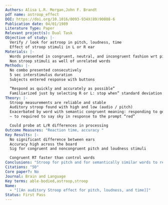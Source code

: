 ```yaml
---
Authors: Alisa L.R. Morgan,John F. Brandt
pdf name: astroop_effect
DOI: https://doi.org/10.1016/0093-934X(89)90088-6
Publication date: 04/01/1989
Literature Type: Paper
Relevant project(s): Dual Task
Objective of study: |-
  Verify / look for astroop in pitch, loudness, time
  Effect of stroop stimuli in L or R ear
Materials: |-
  Words presented in congruent, neutral, and incongruent fashion wrt pitch, loudness, time
  Non stroop stimuli as well of unrelated words
Methods: |-
  No combo presented consecutively 
  5 sec interstimulus duration
  Subjects entered response with buttons

  ”Respond as quickly and accurately as possible”
  Familiarized just by selecting R or L: stop when” standard deviation of the RT for a preceding series of 12 words was ~50% of the mean RT of the same series of 12 words (Moore, Glasberg, & Shailer, 1984).”
Theory: |-
  Stroop measurements are reliable and stable
  Auditory stroop found with high and low (audio / pitch)
  Exacerbated by word with semantic congruent meaning: responding to gender of voice with labeled “joan” “dave” keys instead of man / girl
  ~ to required to say sky in response to the prompt “red”

  Could probe at L/R differences in processing 
Outcome Measures: "Reaction time, accuracy "
Key Results: |-
  No significant difference between ears
  Accuracy high across the board 
  Sig for congruent and noncongruent pitch and loudness stimuli 

  Congruent RT faster than control words
Conclusions: "Stroop for pitch and for semantically similar words to response labels and for loudness "
Citations: "50"
Core paper?: No
Journal: Brain and Language
Key terms: able-bodied,astroop,stroop
Name:
  - "[[An auditory Stroop effect for pitch, loudness, and time]]"
Status: First Pass
---
```

